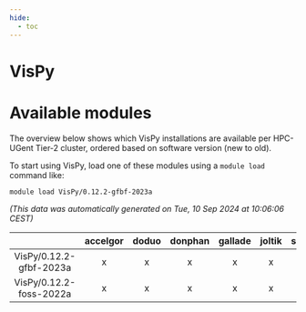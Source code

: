 ```yaml
---
hide:
  - toc
---
```


VisPy
=====

# Available modules


The overview below shows which VisPy installations are available per HPC-UGent Tier-2 cluster, ordered based on software version (new to old).

To start using VisPy, load one of these modules using a `module load` command like:

```shell
module load VisPy/0.12.2-gfbf-2023a
```

*(This data was automatically generated on Tue, 10 Sep 2024 at 10:06:06 CEST)*  

| |accelgor|doduo|donphan|gallade|joltik|shinx|skitty|
| :---: | :---: | :---: | :---: | :---: | :---: | :---: | :---: |
|VisPy/0.12.2-gfbf-2023a|x|x|x|x|x|x|x|
|VisPy/0.12.2-foss-2022a|x|x|x|x|x|-|x|
